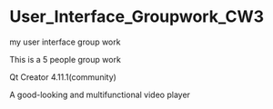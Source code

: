 # User_Interface_Groupwork_CW3

my user interface group work

This is a 5 people group work 

Qt Creator 4.11.1(community)

A good-looking and multifunctional video player
